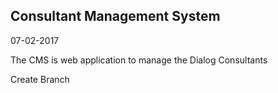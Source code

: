 ## Consultant Management System ##

07-02-2017

The CMS is web application to manage the Dialog Consultants 

Create Branch